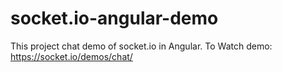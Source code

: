 # socket.io-angular-demo
This project chat demo of socket.io in Angular. To Watch demo: https://socket.io/demos/chat/
